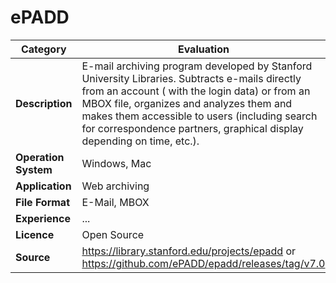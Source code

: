 # ePADD

| Category | Evaluation |
| --- | --- |
| **Description**  | E-mail archiving program developed by Stanford University Libraries. Subtracts e-mails directly from an account ( with the login data) or from an MBOX file, organizes and analyzes them and makes them accessible to users (including search for correspondence partners, graphical display depending on time, etc.). |
| **Operation System**  | Windows, Mac  |
| **Application**  | Web archiving |
| **File Format** | E-Mail, MBOX |
| **Experience** | ... |
| **Licence** | Open Source |
| **Source** | https://library.stanford.edu/projects/epadd or https://github.com/ePADD/epadd/releases/tag/v7.0 |
